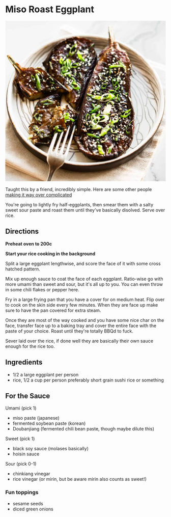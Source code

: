 # Miso Roast Eggplant

![Miso Eggplant](../images/miso-eggplant.jpg)

Taught this by a friend, incredibly simple. Here are some other people [making it way over complicated](https://www.pantsdownapronson.com/miso-baked-eggplant-nasu-dengaku/)

You're going to lightly fry half-eggplants, then smear them with a salty sweet sour paste and roast them until they've basically disolved. Serve over rice.

## Directions

**Preheat oven to 200c**

**Start your rice cooking in the background**

Split a large eggplant lengthwise, and score the face of it with some cross hatched pattern.

Mix up enough sauce to coat the face of each eggplant. Ratio-wise go with more umami than sweet and sour, but it's all up to you. You can even throw in some chili flakes or pepper here.

Fry in a large frying pan that you have a cover for on medium heat. Flip over to cook on the skin side every few minutes. When they are face up make sure to have the pan covered for extra steam.

Once they are most of the way cooked and you have some nice char on the face, transfer face up to a baking tray and cover the entire face with the paste of your choice. Roast until they're totally BBQd to fuck.

Sever laid over the rice, if done well they are basically their own sauce enough for the rice too.

## Ingredients
- 1/2 a large eggplant per person
- rice, 1/2 a cup per person preferably short grain sushi rice or something

## For the Sauce
Umami (pick 1)
- miso paste (japanese)
- fermented soybean paste (korean)
- Doubanjiang (fermented chili bean paste, though maybe dilute this)

Sweet (pick 1)
- black soy sauce (molases basically)
- hoisin sauce

Sour (pick 0-1)
- chinkiang vinegar
- rice vinegar (or mirin, but be aware mirin also counts as sweet!)

### Fun toppings
- sesame seeds
- diced green onions
